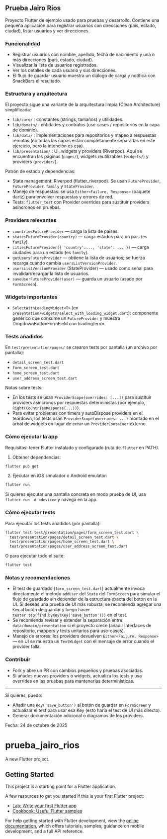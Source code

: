 ## Prueba Jairo Rios

Proyecto Flutter de ejemplo usado para pruebas y desarrollo. Contiene una pequeña aplicación para registrar usuarios con direcciones (país, estado, ciudad), listar usuarios y ver direcciones.

### Funcionalidad
- Registrar usuarios con nombre, apellido, fecha de nacimiento y una o más direcciones (país, estado, ciudad).
- Visualizar la lista de usuarios registrados.
- Ver los detalles de cada usuario y sus direcciones.
- El flujo de guardar usuario muestra un diálogo de carga y notifica con SnackBars el resultado.

### Estructura y arquitectura
El proyecto sigue una variante de la arquitectura limpia (Clean Architecture) simplificada:

- `lib/core/` : constantes (strings, tamaños) y utilidades.
- `lib/domain/` : entidades y contratos (use cases / repositorios en la capa de dominio).
- `lib/data/` : implementaciones para repositorios y mapeo a respuestas remotas (no todas las capas están completamente separadas en este ejercicio, pero la intención es esa).
- `lib/presentation/` : UI, widgets y providers (Riverpod). Aquí se encuentran las páginas (`pages/`), widgets reutilizables (`widgets/`) y providers (`provider/`).

Patrón de estado y dependencias:
- State management: Riverpod (flutter_riverpod). Se usan `FutureProvider`, `FutureProvider.family` y `StateProvider`.
- Manejo de respuestas: se usa `Either<Failure, Response>` (paquete dartz) para envolver respuestas y errores de red.
- Tests: `flutter_test` con Provider overrides para sustituir providers asíncronos en pruebas.

### Providers relevantes
- `countriesFutureProvider` — carga la lista de países.
- `statesFutureProvider(country)` — carga estados para un país (es `family`).
- `citiesFutureProvider({ 'country':..., 'state': ... })` — carga ciudades para un estado (es `family`).
- `getUsersFutureProvider` — obtiene la lista de usuarios; se fuerza recarga cuando cambia `usersListVersionProvider`.
- `usersListVersionProvider` (StateProvider) — usado como señal para invalidar/recargar la lista de usuarios.
- `saveUserFutureProvider(user)` — guarda un usuario (usado por `FormScreen`).

### Widgets importantes
- `SelectWithLoadingWidget<T>` (en `presentation/widgets/select_with_loading_widget.dart`): componente genérico que consume un `FutureProvider` y muestra DropdownButtonFormField con loading/error.

### Tests añadidos
En `test/presentation/pages/` se crearon tests por pantalla (un archivo por pantalla):
- `detail_screen_test.dart`
- `form_screen_test.dart`
- `home_screen_test.dart`
- `user_address_screen_test.dart`

Notas sobre tests:
- En los tests se usan `ProviderScope(overrides: [...])` para sustituir providers asíncronos por respuestas deterministas (por ejemplo, `Right(CountriesResponse(...))`).
- Para evitar problemas con timers y autoDispose providers en el teardown, los tests usan `ProviderScope(overrides: ...)` montado en el árbol de widgets en lugar de crear un `ProviderContainer` externo.

### Cómo ejecutar la app
Requisitos: tener Flutter instalado y configurado (ruta de `flutter` en PATH).

1) Obtener dependencias:
```bash
flutter pub get
```

2) Ejecutar en iOS simulador o Android emulator:
```bash
flutter run
```

Si quieres ejecutar una pantalla concreta en modo prueba de UI, usa `flutter run -d <device>` y navega en la app.

### Cómo ejecutar tests
Para ejecutar los tests añadidos (por pantalla):
```bash
flutter test test/presentation/pages/form_screen_test.dart \
  test/presentation/pages/detail_screen_test.dart \
  test/presentation/pages/home_screen_test.dart \
  test/presentation/pages/user_address_screen_test.dart
```

O para ejecutar todo el suite:
```bash
flutter test
```

### Notas y recomendaciones
- El test de guardado (`form_screen_test.dart`) actualmente invoca directamente el método `addUser` del `State` del `FormScreen` para simular el flujo de guardado sin depender de la estructura exacta del botón en la UI. Si deseas una prueba de UI más robusta, se recomienda agregar una `Key` al botón de guardar y luego hacer `tester.tap(find.byKey(Key('save_button')))` en el test.
- Se recomienda revisar y extender la separación entre `data/domain/presentation` si el proyecto crece (añadir interfaces de repositorio, mappers y tests unitarios para use-cases).
- Manejo de errores: los providers devuelven `Either<Failure, Response>` — en UI se muestra un `TextWidget` con el mensaje de error cuando el provider falla.

### Contribuir
- Fork y abre un PR con cambios pequeños y pruebas asociadas.
- Si añades nuevas providers o widgets, actualiza los tests y usa overrides en las pruebas para mantenerlas determinísticas.

---

Si quieres, puedo:
- Añadir una `Key('save_button')` al botón de guardar en `FormScreen` y actualizar el test para usar esa Key (esto haría el test de UI más directo).
- Generar documentación adicional o diagramas de los providers.

Fecha: 24 de octubre de 2025
# prueba_jairo_rios

A new Flutter project.

## Getting Started

This project is a starting point for a Flutter application.

A few resources to get you started if this is your first Flutter project:

- [Lab: Write your first Flutter app](https://docs.flutter.dev/get-started/codelab)
- [Cookbook: Useful Flutter samples](https://docs.flutter.dev/cookbook)

For help getting started with Flutter development, view the
[online documentation](https://docs.flutter.dev/), which offers tutorials,
samples, guidance on mobile development, and a full API reference.
